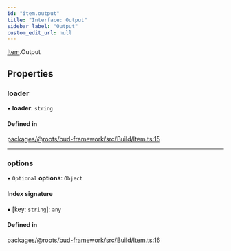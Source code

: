 ```yaml
---
id: "item.output"
title: "Interface: Output"
sidebar_label: "Output"
custom_edit_url: null
---
```


[Item](../modules/item.md).Output

## Properties

### loader

• **loader**: `string`

#### Defined in

[packages/@roots/bud-framework/src/Build/Item.ts:15](https://github.com/roots/bud/blob/e7af0dde3/packages/@roots/bud-framework/src/Build/Item.ts#L15)

___

### options

• `Optional` **options**: `Object`

#### Index signature

▪ [key: `string`]: `any`

#### Defined in

[packages/@roots/bud-framework/src/Build/Item.ts:16](https://github.com/roots/bud/blob/e7af0dde3/packages/@roots/bud-framework/src/Build/Item.ts#L16)
